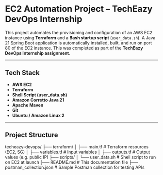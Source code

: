 #  EC2 Automation Project – TechEazy DevOps Internship

This project automates the provisioning and configuration of an AWS EC2 instance using **Terraform** and a **Bash startup script** (`user_data.sh`). A Java 21 Spring Boot application is automatically installed, built, and run on port 80 of the EC2 instance. This was completed as part of the **TechEazy DevOps Internship assignment**.

---

##  Tech Stack

- **AWS EC2**
- **Terraform**
- **Shell Script (user_data.sh)**
- **Amazon Corretto Java 21**
- **Apache Maven**
- **Git**
- **Ubuntu / Amazon Linux 2**

---

##  Project Structure

techeazy-devops/
├── terraform/
│ ├── main.tf # Terraform resources (EC2, SG)
│ ├── variables.tf # Input variables
│ ├── outputs.tf # Output values (e.g. public IP)
├── scripts/
│ └── user_data.sh # Shell script to run on EC2 at launch
├── README.md # This documentation file
├── postman_collection.json # Sample Postman collection for testing APIs

